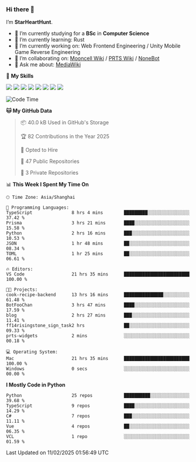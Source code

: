 ### Hi there 👋

I’m **StarHeartHunt**.

- 🏫 I’m currently studying for a **BSc** in **Computer Science**
- 🌱 I’m currently learning: Rust
- 🔭 I’m currently working on: Web Frontend Engineering / Unity Mobile Game Reverse Engineering
- 👯 I’m collaborating on: [Mooncell Wiki](https://fgo.wiki/) / [PRTS Wiki](http://prts.wiki/) / [NoneBot](https://github.com/nonebot)
- 💬 Ask me about: [MediaWiki](https://www.mediawiki.org)

🌟 **My Skills**

![](https://img.shields.io/badge/-Python-3e74a2?style=flat-square&logo=Python&logoColor=fff)
![](https://img.shields.io/badge/-Node.js-339933?style=flat-square&logo=node.js&logoColor=fff)
![](https://img.shields.io/badge/-Vue-4fc08d?style=flat-square&logo=vue.js&logoColor=fff)
![](https://img.shields.io/badge/-React-2d98ce?style=flat-square&logo=React&logoColor=fff)
![](https://img.shields.io/badge/-TypeScript-3178C6?style=flat-square&logo=TypeScript&logoColor=fff)
![](https://img.shields.io/badge/-Docker-2496ED?style=flat-square&logo=Docker&logoColor=fff)
![](https://img.shields.io/badge/-Linux-000000?style=flat-square&logo=Linux&logoColor=fff)
![](https://img.shields.io/badge/-Dotnet-512bd4?style=flat-square&logo=.net&logoColor=fff)

<!--START_SECTION:waka-->
![Code Time](http://img.shields.io/badge/Code%20Time-1%2C430%20hrs%201%20min-blue)

**🐱 My GitHub Data** 

> 📦 40.0 kB Used in GitHub's Storage 
 > 
> 🏆 82 Contributions in the Year 2025
 > 
> 💼 Opted to Hire
 > 
> 📜 47 Public Repositories 
 > 
> 🔑 3 Private Repositories 
 > 
📊 **This Week I Spent My Time On** 

```text
🕑︎ Time Zone: Asia/Shanghai

💬 Programming Languages: 
TypeScript               8 hrs 4 mins        █████████░░░░░░░░░░░░░░░░   37.42 % 
Prisma                   3 hrs 21 mins       ████░░░░░░░░░░░░░░░░░░░░░   15.58 % 
Python                   2 hrs 16 mins       ███░░░░░░░░░░░░░░░░░░░░░░   10.53 % 
JSON                     1 hr 48 mins        ██░░░░░░░░░░░░░░░░░░░░░░░   08.34 % 
TOML                     1 hr 25 mins        ██░░░░░░░░░░░░░░░░░░░░░░░   06.61 % 

🔥 Editors: 
VS Code                  21 hrs 35 mins      █████████████████████████   100.00 % 

🐱‍💻 Projects: 
cook-recipe-backend      13 hrs 16 mins      ███████████████░░░░░░░░░░   61.48 % 
BotFooChan               3 hrs 47 mins       ████░░░░░░░░░░░░░░░░░░░░░   17.59 % 
blog                     2 hrs 27 mins       ███░░░░░░░░░░░░░░░░░░░░░░   11.41 % 
ff14risingstone_sign_task2 hrs               ██░░░░░░░░░░░░░░░░░░░░░░░   09.33 % 
prts-widgets             2 mins              ░░░░░░░░░░░░░░░░░░░░░░░░░   00.18 % 

💻 Operating System: 
Mac                      21 hrs 35 mins      █████████████████████████   100.00 % 
Windows                  0 secs              ░░░░░░░░░░░░░░░░░░░░░░░░░   00.00 % 
```

**I Mostly Code in Python** 

```text
Python                   25 repos            ██████████░░░░░░░░░░░░░░░   39.68 % 
TypeScript               9 repos             ████░░░░░░░░░░░░░░░░░░░░░   14.29 % 
C#                       7 repos             ███░░░░░░░░░░░░░░░░░░░░░░   11.11 % 
Vue                      4 repos             ██░░░░░░░░░░░░░░░░░░░░░░░   06.35 % 
VCL                      1 repo              ░░░░░░░░░░░░░░░░░░░░░░░░░   01.59 % 
```




 Last Updated on 11/02/2025 01:56:49 UTC
<!--END_SECTION:waka-->
